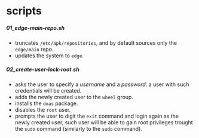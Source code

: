 # scripts

##### 01_edge-main-repo.sh

- truncates `/etc/apk/repositories`, and by default sources only the `edge/main` repo.
- updates the system to `edge`.

##### 02_create-user-lock-root.sh

- asks the user to specify a *username* and a *password*: a user with such credentials will be created.
- adds the newly created user to the `wheel` group.
- installs the `doas` package.
- disables the `root` user.
- prompts the user to digit the `exit` command and login again as the newly created user, such user will be able to gain root privileges trought the `sudo` command (similarly to the `sudo` command).
